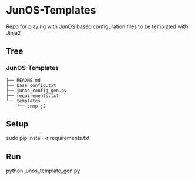 # JunOS-Templates
Repo for playing with JunOS based configuration files to be templated with Jinja2

## Tree ##
### JunOS-Templates ###
    ├── README.md
    ├── base_config.txt
    ├── junos_config_gen.py
    ├── requirements.txt
    └── templates
        └── snmp.j2

## Setup ##
sudo pip install -r requirements.txt

## Run ##
python junos_template_gen.py